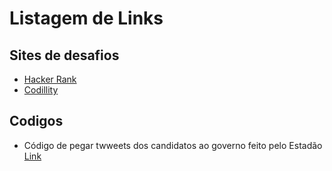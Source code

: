 # Listagem de Links 

## Sites de desafios
 - [Hacker Rank](https://www.hackerrank.com/dashboard)
 - [Codillity](https://app.codility.com/programmers/lessons/1-iterations/)
  

## Codigos
- Código de pegar twweets dos candidatos ao governo feito pelo Estadão [Link](https://github.com/estadao/o-que-15-mil-tweets-revelam-sobre-seu-candidato)